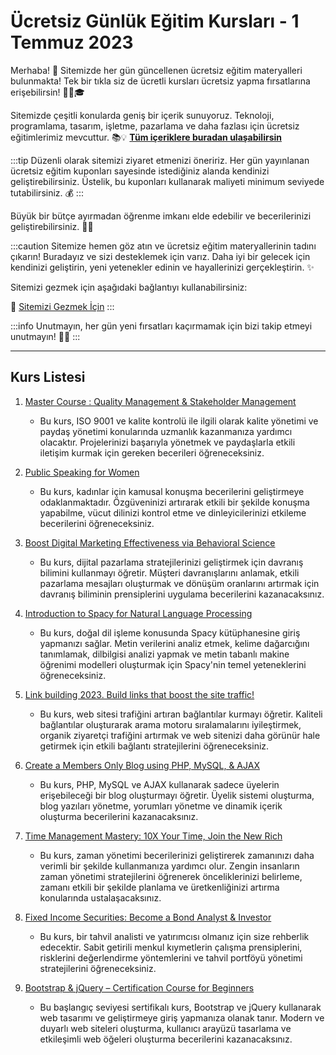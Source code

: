 # Ücretsiz Günlük Eğitim Kursları - 1 Temmuz 2023

Merhaba! 🌟 Sitemizde her gün güncellenen ücretsiz eğitim materyalleri bulunmakta! Tek bir tıkla siz de ücretli kursları ücretsiz yapma fırsatlarına erişebilirsin! 👨‍💻🎓

Sitemizde çeşitli konularda geniş bir içerik sunuyoruz. Teknoloji, programlama, tasarım, işletme, pazarlama ve daha fazlası için ücretsiz eğitimlerimiz mevcuttur. 📚💡 **[Tüm içeriklere buradan ulaşabilirsin](https://web3ogren.com/docs/category/bilgisayar-bilimleri)**

:::tip
Düzenli olarak sitemizi ziyaret etmenizi öneririz. Her gün yayınlanan ücretsiz eğitim kuponları sayesinde istediğiniz alanda kendinizi geliştirebilirsiniz. Üstelik, bu kuponları kullanarak maliyeti minimum seviyede tutabilirsiniz. 💰
:::

Büyük bir bütçe ayırmadan öğrenme imkanı elde edebilir ve becerilerinizi geliştirebilirsiniz. 🚀🌈

:::caution
Sitemize hemen göz atın ve ücretsiz eğitim materyallerinin tadını çıkarın! Buradayız ve sizi desteklemek için varız. Daha iyi bir gelecek için kendinizi geliştirin, yeni yetenekler edinin ve hayallerinizi gerçekleştirin. ✨

Sitemizi gezmek için aşağıdaki bağlantıyı kullanabilirsiniz:

🔗 [Sitemizi Gezmek İçin](https://web3ogren.com)
:::

:::info
Unutmayın, her gün yeni fırsatları kaçırmamak için bizi takip etmeyi unutmayın! 📅🔔
:::

--- 

## Kurs Listesi

1. [Master Course : Quality Management & Stakeholder Management](https://www.udemy.com/course/quality-management-stakeholder-management-quality-control-iso-9001/?couponCode=5932E7A08DC5B5D43F8F)
   - Bu kurs, ISO 9001 ve kalite kontrolü ile ilgili olarak kalite yönetimi ve paydaş yönetimi konularında uzmanlık kazanmanıza yardımcı olacaktır. Projelerinizi başarıyla yönetmek ve paydaşlarla etkili iletişim kurmak için gereken becerileri öğreneceksiniz.

2. [Public Speaking for Women](https://www.udemy.com/course/public-speaking-for-women/?couponCode=THANKS027)
   - Bu kurs, kadınlar için kamusal konuşma becerilerini geliştirmeye odaklanmaktadır. Özgüveninizi artırarak etkili bir şekilde konuşma yapabilme, vücut dilinizi kontrol etme ve dinleyicilerinizi etkileme becerilerini öğreneceksiniz.

3. [Boost Digital Marketing Effectiveness via Behavioral Science](https://www.udemy.com/course/boost-digital-marketing-effectiveness-via-behavioral-science/?couponCode=528C47E61DB87E46CFB7)
   - Bu kurs, dijital pazarlama stratejilerinizi geliştirmek için davranış bilimini kullanmayı öğretir. Müşteri davranışlarını anlamak, etkili pazarlama mesajları oluşturmak ve dönüşüm oranlarını artırmak için davranış biliminin prensiplerini uygulama becerilerini kazanacaksınız.

4. [Introduction to Spacy for Natural Language Processing](https://www.udemy.com/course/introduction-to-for-natural-language-processing/?couponCode=2F11068F9A55346840B2)
   - Bu kurs, doğal dil işleme konusunda Spacy kütüphanesine giriş yapmanızı sağlar. Metin verilerini analiz etmek, kelime dağarcığını tanımlamak, dilbilgisi analizi yapmak ve metin tabanlı makine öğrenimi modelleri oluşturmak için Spacy'nin temel yeteneklerini öğreneceksiniz.

5. [Link building 2023. Build links that boost the site traffic!](https://www.udemy.com/course/link-building-course/?couponCode=LB3006)
   - Bu kurs, web sitesi trafiğini artıran bağlantılar kurmayı öğretir. Kaliteli bağlantılar oluşturarak arama motoru sıralamalarını iyileştirmek, organik ziyaretçi trafiğini artırmak ve web sitenizi daha görünür hale getirmek için etkili bağlantı stratejilerini öğreneceksiniz.

6. [Create a Members Only Blog using PHP, MySQL, & AJAX](https://www.udemy.com/course/create-a-members-only-blog-using-php-mysql-ajax/?couponCode=YOUACCEL35296)
   - Bu kurs, PHP, MySQL ve AJAX kullanarak sadece üyelerin erişebileceği bir blog oluşturmayı öğretir. Üyelik sistemi oluşturma, blog yazıları yönetme, yorumları yönetme ve dinamik içerik oluşturma becerilerini kazanacaksınız.

7. [Time Management Mastery: 10X Your Time, Join the New Rich](https://www.udemy.com/course/time-management-secrets-of-billionaires/?couponCode=B904556BC2683E77CB45)
   - Bu kurs, zaman yönetimi becerilerinizi geliştirerek zamanınızı daha verimli bir şekilde kullanmanıza yardımcı olur. Zengin insanların zaman yönetimi stratejilerini öğrenerek önceliklerinizi belirleme, zamanı etkili bir şekilde planlama ve üretkenliğinizi artırma konularında ustalaşacaksınız.

8. [Fixed Income Securities: Become a Bond Analyst & Investor](https://www.udemy.com/course/introduction-to-bonds/?couponCode=95946D561B6A55912490)
   - Bu kurs, bir tahvil analisti ve yatırımcısı olmanız için size rehberlik edecektir. Sabit getirili menkul kıymetlerin çalışma prensiplerini, risklerini değerlendirme yöntemlerini ve tahvil portföyü yönetimi stratejilerini öğreneceksiniz.

9. [Bootstrap & jQuery – Certification Course for Beginners](https://www.udemy.com/course/bootstrap-jquery-certification-course-for-beginners/?couponCode=YOUACCEL35296)
   - Bu başlangıç seviyesi sertifikalı kurs, Bootstrap ve jQuery kullanarak web tasarımı ve geliştirmeye giriş yapmanıza olanak tanır. Modern ve duyarlı web siteleri oluşturma, kullanıcı arayüzü tasarlama ve etkileşimli web öğeleri oluşturma becerilerini kazanacaksınız.
